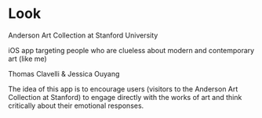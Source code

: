 # Look

Anderson Art Collection at Stanford University

iOS app targeting people who are clueless about modern and contemporary art (like me)

Thomas Clavelli & Jessica Ouyang



The idea of this app is to encourage users (visitors to the Anderson Art Collection at Stanford) to engage directly with the works of art and think critically about their emotional responses.
